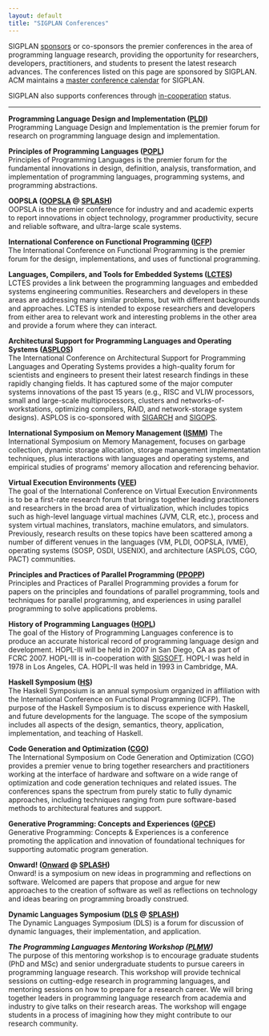 ```yaml
---
layout: default
title: "SIGPLAN Conferences"
---
```

SIGPLAN [sponsors](/Resources/Proposals/Sponsored) or co-sponsors
the premier conferences in the area of programming language
research, providing the opportunity for researchers, developers,
practitioners, and students to present the latest research
advances. The conferences listed on this page are sponsored by
SIGPLAN.
ACM maintains a
[master conference calendar](http://campus.acm.org/calendar/index.cfm?Sponsor=SIGPLAN)
for SIGPLAN.

SIGPLAN also supports conferences through
[in-cooperation](/Resources/Proposals/Cooperated) status.

* * * * *

**Programming Language Design and Implementation ([PLDI](/Conferences/PLDI))**  
Programming Language Design and Implementation is the premier forum
for research on programming language design and implementation.

**Principles of Programming Languages ([POPL](/Conferences/POPL))**   
Principles of Programming Languages is the premier forum for the
fundamental innovations in design, definition, analysis,
transformation, and implementation of programming languages,
programming systems, and programming abstractions.

**OOPSLA ([OOPSLA](/Conferences/OOPSLA) @ [SPLASH](/Conferences/SPLASH))**  
OOPSLA is the premier conference for industry and and academic
experts to report innovations in object technology, programmer
productivity, secure and reliable software, and ultra-large scale
systems.

**International Conference on Functional Programming ([ICFP](/Conferences/ICFP))**    
The International Conference on Functional Programming is the
premier forum for the design, implementations, and uses of
functional programming.

**Languages, Compilers, and Tools for Embedded Systems&#160;([LCTES](/Conferences/LCTES))**  
LCTES provides a link between the programming languages and
embedded systems engineering communities. Researchers and
developers in these areas are addressing many similar problems, but
with different backgrounds and approaches. LCTES is intended to
expose researchers and developers from either area to relevant work
and interesting problems in the other area and provide a forum
where they can interact.

**Architectural Support for Programming Languages and Operating Systems ([ASPLOS](/Conferences/ASPLOS))**  
The International Conference on Architectural Support for
Programming Languages and Operating Systems provides a high-quality
forum for scientists and engineers to present their latest research
findings in these rapidly changing fields. It has captured some of
the major computer systems innovations of the past 15 years (e.g.,
RISC and VLIW processors, small and large-scale multiprocessors,
clusters and networks-of-workstations, optimizing compilers, RAID,
and network-storage system designs). ASPLOS is co-sponsored with
[SIGARCH](http://www.acm.org/sigs/sigarch/) and
[SIGOPS](http://www.sigops.org/).&#160; 

**International Symposium on Memory Management ([ISMM](/Conferences/ISMM))**
The International Symposium on Memory Management, focuses on
garbage collection, dynamic storage allocation, storage management
implementation techniques, plus interactions with languages and
operating systems, and empirical studies of programs' memory
allocation and referencing behavior.  

**Virtual Execution Environments ([VEE](/Conferences/VEE))**  
The goal of the International Conference on Virtual Execution
Environments is to be a first-rate research forum that brings
together leading practitioners and researchers in the broad area of
virtualization, which includes topics such as high-level language
virtual machines (JVM, CLR, etc.), process and system virtual
machines, translators, machine emulators, and simulators.
Previously, research results on these topics have been scattered
among a number of different venues in the languages (VM, PLDI,
OOPSLA, IVME), operating systems (SOSP, OSDI, USENIX), and
architecture (ASPLOS, CGO, PACT) communities.

**Principles and Practices of Parallel Programming ([PPOPP](/Conferences/PPOPP))**  
Principles and Practices of Parallel Programming provides a forum
for papers on the principles and foundations of parallel
programming, tools and techniques for parallel programming, and
experiences in using parallel programming to solve applications
problems.

**History of Programming Languages ([HOPL](http://research.ihost.com/hopl/HOPL.html))**  
The goal of the History of Programming Languages conference is to
produce an accurate historical record of programming language
design and development. HOPL-III will be held in 2007 in San Diego,
CA as part of FCRC 2007. HOPL-III is in-cooperation with
[SIGSOFT](http://www.sigsoft.org/).
HOPL-I was held in 1978 in Los Angeles, CA. HOPL-II was held in
1993 in Cambridge, MA.

**Haskell Symposium ([HS](http://www.haskell.org/haskell-symposium/))**  
The Haskell Symposium is an annual symposium organized in
affiliation with the International Conference on Functional
Programming (ICFP). The purpose of the Haskell Symposium is to
discuss experience with Haskell, and future developments for the
language. The scope of the symposium includes all aspects of the
design, semantics, theory, application, implementation, and
teaching of Haskell.

**Code Generation and Optimization ([CGO](http://www.cgo.org))**  
The International Symposium on Code Generation and Optimization
(CGO) provides a premier venue to bring together researchers and
practitioners working at the interface of hardware and software on
a wide range of optimization and code generation techniques and
related issues. The conferences spans the spectrum from purely
static to fully dynamic approaches, including techniques ranging
from pure software-based methods to architectural features and
support.

**Generative Programming: Concepts and Experiences ([GPCE](http://program-transformation.org/Gpce))**  
Generative Programming: Concepts &amp; Experiences is a conference promoting the application and innovation of foundational techniques for supporting automatic program generation.

**Onward! ([Onward](/Conferences/Onward)  @ [SPLASH](/Conferences/SPLASH))**  
Onward! is a symposium on new ideas in programming and reflections on software. Welcomed are papers that propose and argue for new approaches to the creation of software as well as reflections on technology and ideas bearing on programming broadly construed.

**Dynamic Languages Symposium ([DLS](/Conferences/DLS)  @ [SPLASH](/Conferences/SPLASH))**  
The Dynamic Languages Symposium (DLS) is a forum for discussion of dynamic languages, their implementation, and application.

***The Programming Languages Mentoring Workshop ([PLMW](/Conferences/PLMW))***  
The purpose of this mentoring workshop is to encourage graduate students (PhD and MSc) and senior undergraduate students to pursue careers in programming language research. This workshop will provide technical sessions on cutting-edge research in programming languages, and mentoring sessions on how to prepare for a research career. We will bring together leaders in programming language research from academia and industry to give talks on their research areas. The workshop will engage students in a process of imagining how they might contribute to our research community. 
